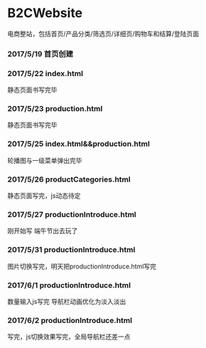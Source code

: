 # B2CWebsite
电商整站，包括首页/产品分类/筛选页/详细页/购物车和结算/登陆页面
### 2017/5/19 首页创建
### 2017/5/22 index.html
静态页面书写完毕
### 2017/5/23 production.html
静态页面书写完毕
### 2017/5/25 index.html&&production.html
轮播图与一级菜单弹出完毕
### 2017/5/26 productCategories.html
静态页面写完，js动态待定
### 2017/5/27 productionIntroduce.html
刚开始写 端午节出去玩了
### 2017/5/31 productionIntroduce.html
图片切换写完，明天把productionIntroduce.html写完
### 2017/6/1 productionIntroduce.html 
数量输入js写完 导航栏动画优化为淡入淡出
### 2017/6/2 productionIntroduce.html 
写完，js切换效果写完，全局导航栏还差一点